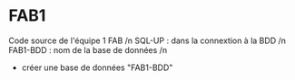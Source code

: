 # FAB1

Code source de l'équipe 1 FAB /n
SQL-UP : dans la connextion à la BDD /n
FAB1-BDD : nom de la base de données /n
- créer une base de données "FAB1-BDD"
